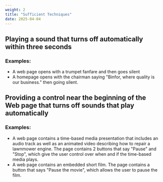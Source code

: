 ```yaml
---
weight: 2
title: "Sufficient Techniques"
date: 2025-04-04
---
```


## Playing a sound that turns off automatically within three seconds

### Examples:
- A web page opens with a trumpet fanfare and then goes silent
- A homepage opens with the chairman saying "Binfor, where quality is our business." then going silent.

## Providing a control near the beginning of the Web page that turns off sounds that play automatically

### Examples:
- A web page contains a time-based media presentation that includes an audio track as well as an animated video describing how to repair a lawnmower engine. The page contains 2 buttons that say "Pause" and "Stop", which give the user control over when and if the time-based media plays.
- A web page contains an embedded short film. The page contains a button that says "Pause the movie", which allows the user to pause the film.
